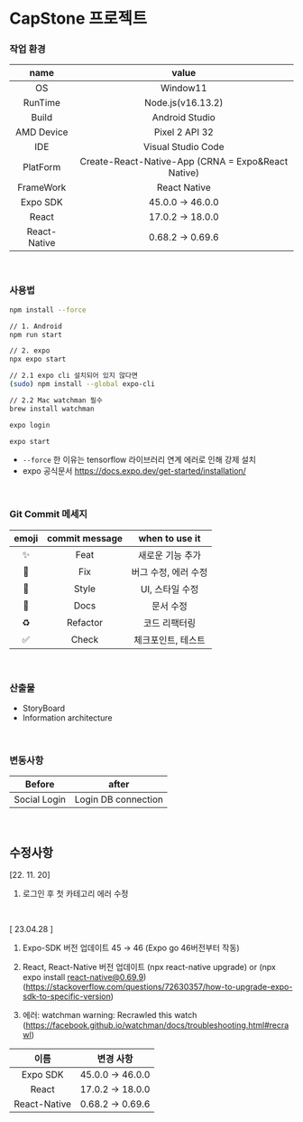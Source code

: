 # CapStone 프로젝트

### 작업 환경

|     name     |                       value                        |
| :----------: | :------------------------------------------------: |
|      OS      |                      Window11                      |
|   RunTime    |                 Node.js(v16.13.2)                  |
|    Build     |                   Android Studio                   |
|  AMD Device  |                   Pixel 2 API 32                   |
|     IDE      |                 Visual Studio Code                 |
|   PlatForm   | Create-React-Native-App (CRNA = Expo&React Native) |
|  FrameWork   |                    React Native                    |
|   Expo SDK   |                  45.0.0 → 46.0.0                   |
|    React     |                  17.0.2 → 18.0.0                   |
| React-Native |                  0.68.2 → 0.69.6                   |

<br>

### 사용법

```bash
npm install --force

// 1. Android
npm run start

// 2. expo
npx expo start

// 2.1 expo cli 설치되어 있지 않다면
(sudo) npm install --global expo-cli

// 2.2 Mac watchman 필수
brew install watchman

expo login

expo start
```

- `--force` 한 이유는 tensorflow 라이브러리 연계 에러로 인해 강제 설치
- expo 공식문서 https://docs.expo.dev/get-started/installation/

<br>

### Git Commit 메세지

| emoji | commit message |    when to use it    |
| :---: | :------------: | :------------------: |
|  ✨   |      Feat      |   새로운 기능 추가   |
|  🐛   |      Fix       | 버그 수정, 에러 수정 |
|  💄   |     Style      |   UI, 스타일 수정    |
|  📝   |      Docs      |      문서 수정       |
|  ♻️   |    Refactor    |    코드 리팩터링     |
|  ✅   |     Check      |  체크포인트, 테스트  |

<br>

### 산출물

- StoryBoard
- Information architecture

<br>

### 변동사항

|    Before    |        after        |
| :----------: | :-----------------: |
| Social Login | Login DB connection |

<br>

## 수정사항

[22. 11. 20]

1. 로그인 후 첫 카테고리 에러 수정

<br>

[ 23.04.28 ]

1. Expo-SDK 버전 업데이트 45 → 46 (Expo go 46버전부터 작동)

2. React, React-Native 버전 업데이트
   (npx react-native upgrade) or (npx expo install react-native@0.69.9)
   (https://stackoverflow.com/questions/72630357/how-to-upgrade-expo-sdk-to-specific-version)

3. 에러: watchman warning: Recrawled this watch
   (https://facebook.github.io/watchman/docs/troubleshooting.html#recrawl)

|     이름     |    변경 사항    |
| :----------: | :-------------: |
|   Expo SDK   | 45.0.0 → 46.0.0 |
|    React     | 17.0.2 → 18.0.0 |
| React-Native | 0.68.2 → 0.69.6 |

<br>
